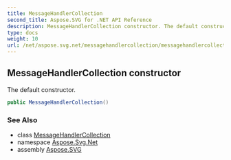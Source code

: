 ```yaml
---
title: MessageHandlerCollection
second_title: Aspose.SVG for .NET API Reference
description: MessageHandlerCollection constructor. The default constructor
type: docs
weight: 10
url: /net/aspose.svg.net/messagehandlercollection/messagehandlercollection/
---
```

## MessageHandlerCollection constructor

The default constructor.

```csharp
public MessageHandlerCollection()
```

### See Also

* class [MessageHandlerCollection](../)
* namespace [Aspose.Svg.Net](../../../aspose.svg.net/)
* assembly [Aspose.SVG](../../../)
